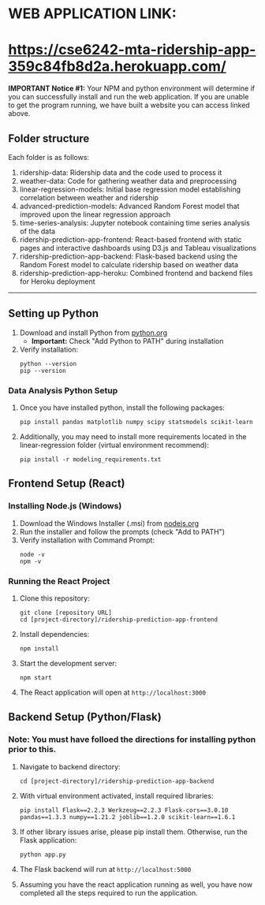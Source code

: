 # WEB APPLICATION LINK: 
# https://cse6242-mta-ridership-app-359c84fb8d2a.herokuapp.com/

**IMPORTANT Notice #1:** Your NPM and python environment will determine if you can successfully install and run the web application. If you are unable to get the program running, we have built a website you can access linked above.

## Folder structure

Each folder is as follows:

1. ridership-data: Ridership data and the code used to process it
2. weather-data: Code for gathering weather data and preprocessing
3. linear-regression-models: Initial base regression model establishing correlation between weather and ridership
4. advanced-prediction-models: Advanced Random Forest model that improved upon the linear regression approach
5. time-series-analysis: Jupyter notebook containing time series analysis of the data
6. ridership-prediction-app-frontend: React-based frontend with static pages and interactive dashboards using D3.js and Tableau visualizations
7. ridership-prediction-app-backend: Flask-based backend using the Random Forest model to calculate ridership based on weather data
8. ridership-prediction-app-heroku: Combined frontend and backend files for Heroku deployment
---


## Setting up Python

1. Download and install Python from [python.org](https://www.python.org/downloads/)
   - **Important:** Check "Add Python to PATH" during installation
2. Verify installation:
   ```
   python --version
   pip --version
   ```

### Data Analysis Python Setup

1. Once you have installed python, install the following packages:
   ```
   pip install pandas matplotlib numpy scipy statsmodels scikit-learn
   ```

2. Additionally, you may need to install more requirements located in the linear-regression folder (virtual environment recommend):
   ```
   pip install -r modeling_requirements.txt
   ```
   

## Frontend Setup (React)

### Installing Node.js (Windows)

1. Download the Windows Installer (.msi) from [nodejs.org](https://nodejs.org/)
2. Run the installer and follow the prompts (check "Add to PATH")
3. Verify installation with Command Prompt:
   ```
   node -v
   npm -v
   ```

### Running the React Project

1. Clone this repository:
   ```
   git clone [repository URL]
   cd [project-directory]/ridership-prediction-app-frontend
   ```

2. Install dependencies:
   ```
   npm install
   ```

3. Start the development server:
   ```
   npm start
   ```

4. The React application will open at `http://localhost:3000`

## Backend Setup (Python/Flask)

### Note: You must have folloed the directions for installing python prior to this. 

1. Navigate to backend directory:
   ```
   cd [project-directory]/ridership-prediction-app-backend
   ```

2. With virtual environment activated, install required libraries:
   ```
   pip install Flask==2.2.3 Werkzeug==2.2.3 Flask-cors==3.0.10 pandas==1.3.3 numpy==1.21.2 joblib==1.2.0 scikit-learn==1.6.1
   ```
   
3. If other library issues arise, please pip install them. Otherwise, run the Flask application:
   ```
   python app.py
   ```

3. The Flask backend will run at `http://localhost:5000`
  
4. Assuming you have the react application running as well, you have now completed all the steps required to run the application. 
